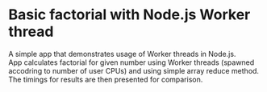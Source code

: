 # Basic factorial with Node.js Worker thread

A simple app that demonstrates usage of Worker threads in Node.js.  
App calculates factorial for given number using Worker threads (spawned accodring to number of user CPUs) and using simple array reduce method.  
The timings for results are then presented for comparison.
